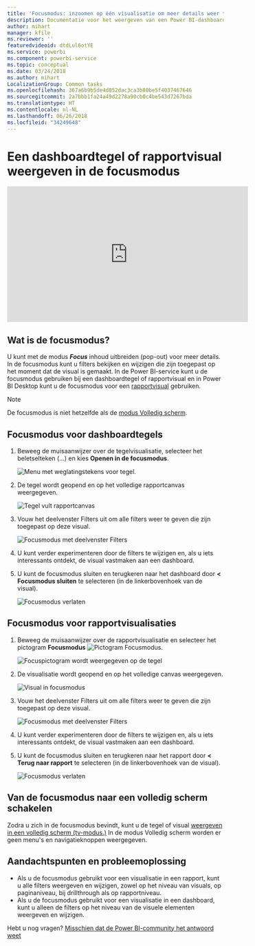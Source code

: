 ```yaml
---
title: 'Focusmodus: inzoomen op één visualisatie om meer details weer te geven.'
description: Documentatie voor het weergeven van een Power BI-dashboardtegel of rapportvisualisatie in de focusmodus, ook wel een pop-out genoemd.
author: mihart
manager: kfile
ms.reviewer: ''
featuredvideoid: dtdLul6otYE
ms.service: powerbi
ms.component: powerbi-service
ms.topic: conceptual
ms.date: 03/24/2018
ms.author: mihart
LocalizationGroup: Common tasks
ms.openlocfilehash: 367a6b9b5de4d052dac3ca3b80be5f4037467646
ms.sourcegitcommit: 2a7bbb1fa24a49d2278a90cb0c4be543d7267bda
ms.translationtype: HT
ms.contentlocale: nl-NL
ms.lasthandoff: 06/26/2018
ms.locfileid: "34249648"
---
```

# <a name="display-a-dashboard-tile-or-report-visual-in-focus-mode"></a>Een dashboardtegel of rapportvisual weergeven in de focusmodus

<iframe width="560" height="315" src="https://www.youtube.com/embed/dtdLul6otYE" frameborder="0" allowfullscreen></iframe>


## <a name="what-is-focus-mode"></a>Wat is de focusmodus?

U kunt met de modus ***Focus*** inhoud uitbreiden (pop-out) voor meer details.  In de focusmodus kunt u filters bekijken en wijzigen die zijn toegepast op het moment dat de visual is gemaakt.  In de Power BI-service kunt u de focusmodus gebruiken bij een dashboardtegel of rapportvisual en in Power BI Desktop kunt u de focusmodus voor een [rapportvisual](desktop-report-view.md) gebruiken.

> [!NOTE]
> De focusmodus is niet hetzelfde als de [modus Volledig scherm](service-fullscreen-mode.md).
> 


## <a name="focus-mode-for-dashboard-tiles"></a>Focusmodus voor dashboardtegels

1. Beweeg de muisaanwijzer over de tegelvisualisatie, selecteer het beletselteken (...) en kies **Openen in de focusmodus**. 

    ![Menu met weglatingstekens voor tegel](media/service-focus-mode/power-bi-dashboard-focus-mode.png).

2. De tegel wordt geopend en op het volledige rapportcanvas weergegeven. 

   ![Tegel vult rapportcanvas](media/service-focus-mode/power-bi-tile-focus.png)

3. Vouw het deelvenster Filters uit om alle filters weer te geven die zijn toegepast op deze visual.
   
   ![Focusmodus met deelvenster Filters](media/service-focus-mode/power-bi-focus-filters.png)

4. U kunt verder experimenteren door de filters te wijzigen en, als u iets interessants ontdekt, de visual vastmaken aan een dashboard.

5. U kunt de focusmodus sluiten en terugkeren naar het dashboard door **< Focusmodus sluiten** te selecteren (in de linkerbovenhoek van de visual).
   
    ![Focusmodus verlaten](media/service-focus-mode/power-bi-tile-exit-focus.png)    


## <a name="focus-mode-for-report-visualizations"></a>Focusmodus voor rapportvisualisaties

1. Beweeg de muisaanwijzer over de rapportvisualisatie en selecteer het pictogram **Focusmodus** ![Pictogram Focusmodus](media/service-focus-mode/pbi_popout.jpg).  
   
   ![Focuspictogram wordt weergegeven op de tegel](media/service-focus-mode/power-bi-hover-focus.png)
2. De visualisatie wordt geopend en op het volledige canvas weergegeven. 

   ![Visual in focusmodus](media/service-focus-mode/power-bi-display-focus-newer2.png)
3. Vouw het deelvenster Filters uit om alle filters weer te geven die zijn toegepast op deze visual.
   
   ![Focusmodus met deelvenster Filters](media/service-focus-mode/power-bi-display-focus-filters.png)
4. U kunt verder experimenteren door de filters te wijzigen en, als u iets interessants ontdekt, de visual vastmaken aan een dashboard.   
5. U kunt de focusmodus sluiten en terugkeren naar het rapport door **< Terug naar rapport** te selecteren (in de linkerbovenhoek van de visual). 
   
    ![Focusmodus verlaten](media/service-focus-mode/power-bi-exit-focus-report.png)  

## <a name="go-from-focus-mode-to-full-screen-mode"></a>Van de focusmodus naar een volledig scherm schakelen
Zodra u zich in de focusmodus bevindt, kunt u de tegel of visual [weergeven in een volledig scherm (tv-modus.)](service-fullscreen-mode.md) In de modus Volledig scherm worden er geen menu's en navigatieknoppen weergegeven.

## <a name="considerations-and-troubleshooting"></a>Aandachtspunten en probleemoplossing
* Als u de focusmodus gebruikt voor een visualisatie in een rapport, kunt u alle filters weergeven en wijzigen, zowel op het niveau van visuals, op paginaniveau, bij drillthrough als op rapportniveau.    
* Als u de focusmodus gebruikt voor een visualisatie in een dashboard, kunt u alleen de filters op het niveau van de visuele elementen weergeven en wijzigen.

Hebt u nog vragen? [Misschien dat de Power BI-community het antwoord weet](http://community.powerbi.com/)

